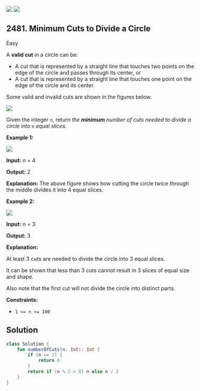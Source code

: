 [![](https://img.shields.io/github/stars/javadev/LeetCode-in-Kotlin?label=Stars&style=flat-square)](https://github.com/javadev/LeetCode-in-Kotlin)
[![](https://img.shields.io/github/forks/javadev/LeetCode-in-Kotlin?label=Fork%20me%20on%20GitHub%20&style=flat-square)](https://github.com/javadev/LeetCode-in-Kotlin/fork)

## 2481\. Minimum Cuts to Divide a Circle

Easy

A **valid cut** in a circle can be:

*   A cut that is represented by a straight line that touches two points on the edge of the circle and passes through its center, or
*   A cut that is represented by a straight line that touches one point on the edge of the circle and its center.

Some valid and invalid cuts are shown in the figures below.

![](https://assets.leetcode.com/uploads/2022/10/29/alldrawio.png)

Given the integer `n`, return _the **minimum** number of cuts needed to divide a circle into_ `n` _equal slices_.

**Example 1:**

![](https://assets.leetcode.com/uploads/2022/10/24/11drawio.png)

**Input:** n = 4

**Output:** 2

**Explanation:** The above figure shows how cutting the circle twice through the middle divides it into 4 equal slices.

**Example 2:**

![](https://assets.leetcode.com/uploads/2022/10/24/22drawio.png)

**Input:** n = 3

**Output:** 3

**Explanation:** 

At least 3 cuts are needed to divide the circle into 3 equal slices. 

It can be shown that less than 3 cuts cannot result in 3 slices of equal size and shape. 

Also note that the first cut will not divide the circle into distinct parts.

**Constraints:**

*   `1 <= n <= 100`

## Solution

```kotlin
class Solution {
    fun numberOfCuts(n: Int): Int {
        if (n == 1) {
            return 0
        }
        return if (n % 2 > 0) n else n / 2
    }
}
```